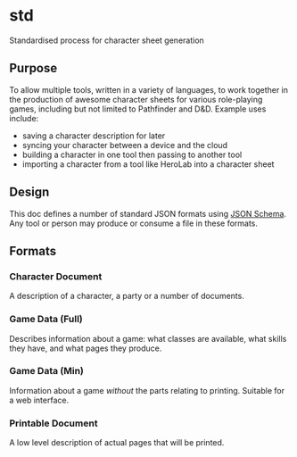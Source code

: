# std
Standardised process for character sheet generation

## Purpose

To allow multiple tools, written in a variety of languages, to work together in the production of awesome character sheets for various role-playing games, including but not limited to Pathfinder and D&D.
Example uses include:

- saving a character description for later
- syncing your character between a device and the cloud
- building a character in one tool then passing to another tool
- importing a character from a tool like HeroLab into a character sheet


## Design

This doc defines a number of standard JSON formats using [JSON Schema](http://json-schema.org/).
Any tool or person may produce or consume a file in these formats.

## Formats

### Character Document

A description of a character, a party or a number of documents.

### Game Data (Full)

Describes information about a game: what classes are available, what skills they have, and what pages they produce.

### Game Data (Min)

Information about a game _without_ the parts relating to printing. Suitable for a web interface.

### Printable Document

A low level description of actual pages that will be printed.